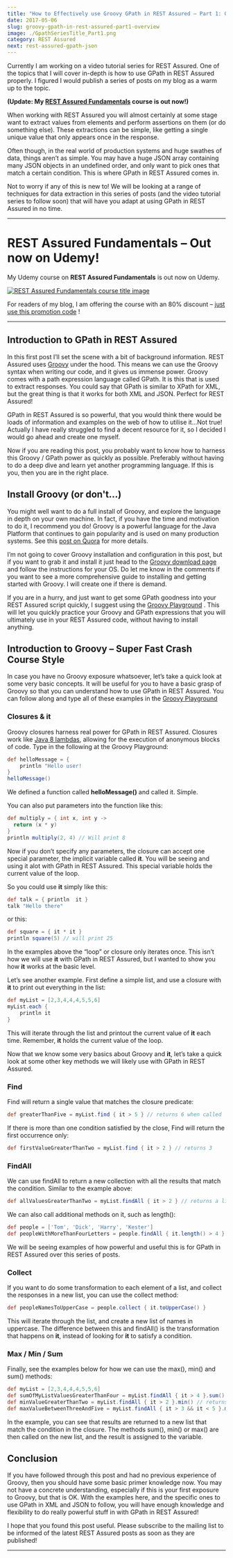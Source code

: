 ```yaml
---
title: "How to Effectively use Groovy GPath in REST Assured – Part 1: Overview of Groovy"
date: 2017-05-06
slug: groovy-gpath-in-rest-assured-part1-overview
image: ./GpathSeriesTitle_Part1.png
category: REST Assured
next: rest-assured-gpath-json
---
```


Currently I am working on a video tutorial series for REST Assured. One of the topics that I will cover in-depth is how to use GPath in REST Assured properly. I figured I would publish a series of posts on my blog as a warm up to the topic.

**(Update: My [REST Assured Fundamentals](https://www.udemy.com/rest-assured-fundamentals/?couponCode=TECHIETESTER) course is out now!)**

When working with REST Assured you will almost certainly at some stage want to extract values from elements and perform assertions on them (or do something else). These extractions can be simple, like getting a single unique value that only appears once in the response.

Often though, in the real world of production systems and huge swathes of data, things aren’t as simple. You may have a huge JSON array containing many JSON objects in an undefined order, and only want to pick ones that match a certain condition. This is where GPath in REST Assured comes in.

Not to worry if any of this is new to! We will be looking at a range of techniques for data extraction in this series of posts (and the video tutorial series to follow soon) that will have you adapt at using GPath in REST Assured in no time.

---

# REST Assured Fundamentals – Out now on Udemy!

My Udemy course on **REST Assured Fundamentals** is out now on Udemy.

[![REST Assured Fundamentals course title image](../../extract-JSON-response/RestAssuredFundamentalsUdemyLogo.png)](https://www.udemy.com/rest-assured-fundamentals/?couponCode=TECHIETESTER)

For readers of my blog, I am offering the course with an 80% discount – [just use this promotion code](https://www.udemy.com/rest-assured-fundamentals/?couponCode=TECHIETESTER) !

---

## Introduction to GPath in REST Assured

In this first post I’ll set the scene with a bit of background information. REST Assured uses [Groovy](http://groovy-lang.org/) under the hood. This means we can use the Groovy syntax when writing our code, and it gives us immense power. Groovy comes with a path expression language called GPath. It is this that is used to extract responses. You could say that GPath is similar to XPath for XML, but the great thing is that it works for both XML and JSON. Perfect for REST Assured!

GPath in REST Assured is so powerful, that you would think there would be loads of information and examples on the web of how to utilise it…Not true! Actually I have really struggled to find a decent resource for it, so I decided I would go ahead and create one myself.

Now if you are reading this post, you probably want to know how to harness this Groovy / GPath power as quickly as possible. Preferably without having to do a deep dive and learn yet another programming language. If this is you, then you are in the right place.

## Install Groovy (or don't...)

You might well want to do a full install of Groovy, and explore the language in depth on your own machine. In fact, if you have the time and motivation to do it, I recommend you do! Groovy is a powerful language for the Java Platform that continues to gain popularity and is used on many production systems. See this [post on Quora](https://www.quora.com/Whos-using-Groovy-in-production) for more details.

I’m not going to cover Groovy installation and configuration in this post, but if you want to grab it and install it just head to the [Groovy download page](http://groovy-lang.org/download.html) and follow the instructions for your OS. Do let me know in the comments if you want to see a more comprehensive guide to installing and getting started with Groovy. I will create one if there is demand.

If you are in a hurry, and just want to get some GPath goodness into your REST Assured script quickly, I suggest using the [Groovy Playground](https://groovy-playground.appspot.com/) . This will let you quickly practice your Groovy and GPath expressions that you will ultimately use in your REST Assured code, without having to install anything.

## Introduction to Groovy – Super Fast Crash Course Style

In case you have no Groovy exposure whatsoever, let’s take a quick look at some very basic concepts. It will be useful for you to have a basic grasp of Groovy so that you can understand how to use GPath in REST Assured. You can follow along and type all of these examples in the [Groovy Playground](https://groovy-playground.appspot.com/)

### Closures & it

Groovy closures harness real power for GPath in REST Assured. Closures work like [Java 8 lambdas](https://www.tutorialspoint.com/java8/java8_lambda_expressions.htm), allowing for the execution of anonymous blocks of code. Type in the following at the Groovy Playground:

```groovy
def helloMessage = {
    println "Hello user!
}
helloMessage()
```

We defined a function called **helloMessage()** and called it. Simple.

You can also put parameters into the function like this:

```groovy
def multiply = { int x, int y ->
  return (x * y)
}
println multiply(2, 4) // Will print 8
```

Now if you don’t specify any parameters, the closure can accept one special parameter, the implicit variable called **it**. You will be seeing and using it alot with GPath in REST Assured. This special variable holds the current value of the loop.

So you could use **it** simply like this:

```groovy
def talk = { println  it }
talk "Hello there"
```

or this:

```groovy
def square = { it * it }
println square(5) // will print 25
```

In the examples above the “loop” or closure only iterates once. This isn’t how we will use **it** with GPath in REST Assured, but I wanted to show you how **it** works at the basic level.

Let’s see another example. First define a simple list, and use a closure with **it** to print out everything in the list:

```groovy
def myList = [2,3,4,4,4,5,5,6]
myList.each {
    println it
}
```

This will iterate through the list and printout the current value of **it** each time. Remember, **it** holds the current value of the loop.

Now that we know some very basics about Groovy and **it**, let’s take a quick look at some other key methods we will likely use with GPath in REST Assured.

### Find

Find will return a single value that matches the closure predicate:

```groovy
def greaterThanFive = myList.find { it > 5 } // returns 6 when called
```

If there is more than one condition satisfied by the close, Find will return the first occurrence only:

```groovy
def firstValueGreaterThanTwo = myList.find { it > 2 } // returns 3
```

### FindAll

We can use findAll to return a new collection with all the results that match the condition. Similar to the example above:

```groovy
def allValuesGreaterThanTwo = myList.findAll { it > 2 } // returns a list with all the values greater than 2
```

We can also call additional methods on it, such as length():

```groovy
def people = ['Tom', 'Dick', 'Harry', 'Kester']
def peopleWithMoreThanFourLetters = people.findAll { it.length() > 4 } // returns a list with Harry and Kester
```

We will be seeing examples of how powerful and useful this is for GPath in REST Assured over this series of posts.

### Collect

If you want to do some transformation to each element of a list, and collect the responses in a new list, you can use the collect method:

```groovy
def peopleNamesToUpperCase = people.collect { it.toUpperCase() }
```

This will iterate through the list, and create a new list of names in uppercase. The difference between this and findAll() is the transformation that happens on **it**, instead of looking for **it** to satisfy a condition.

### Max / Min / Sum

Finally, see the examples below for how we can use the max(), min() and sum() methods:

```groovy
def myList = [2,3,4,4,4,5,5,6]
def sumOfMyListValuesGreaterThanFour = myList.findAll { it > 4 }.sum() // returns 16
def minValueGreaterThanTwo = myList.findAll { it > 2 }.min() // returns 3
def maxValueBetweenThreeAndFive = myList.findAll { it > 3 && it < 5 }.max() // returns 4
```

In the example, you can see that results are returned to a new list that match the condition in the closure. The methods sum(), min() or max() are then called on the new list, and the result is assigned to the variable.

## Conclusion

If you have followed through this post and had no previous experience of Groovy, then you should have some basic primer knowledge now. You may not have a concrete understanding, especially if this is your first exposure to Groovy, but that is OK. With the examples here, and the specific ones to use GPath in XML and JSON to follow, you will have enough knowledge and flexibility to do really powerful stuff in with GPath in REST Assured!

I hope that you found this post useful. Please subscribe to the mailing list to be informed of the latest REST Assured posts as soon as they are published!

---

